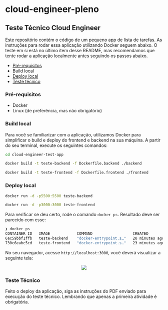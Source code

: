 # cloud-engineer-pleno
## Teste Técnico Cloud Engineer

Este repositório contém o código de um pequeno app de lista de tarefas. As instruções para rodar essa aplicação utilizando Docker seguem abaixo. O teste em si está no último item desse README, mas recomendamos que tente rodar a aplicação localmente antes seguindo os passos abaixo.

<!--ts-->
  * [Pré-requisitos](#prerequisites)
  * [Build local](#build)
  * [Deploy local](#deploy)
  * [Teste técnico](#test)
<!--te-->

### Pré-requisitos<a name="prerequisites"></a>

- Docker
- Linux (de preferência, mas não obrigatório)

### Build local<a name="build"></a>

Para você se familiarizar com a aplicação, utilizamos Docker para simplificar o build e deploy do frontend e backend na sua máquina. A partir do seu terminal, execute os seguintes comandos:

```bash
cd cloud-engineer-test-app
```

```bash
docker build -t teste-backend -f Dockerfile.backend ./backend
```

```bash
docker build -t teste-frontend -f Dockerfile.frontend ./frontend
``` 

### Deploy local<a name="deploy"></a>

```bash
docker run -d -p5500:5500 teste-backend
```

```bash
docker run -d -p3000:3000 teste-frontend
``` 

Para verificar se deu certo, rode o comando `docker ps`. Resultado deve ser parecido com esse:

```bash
❯ docker ps
CONTAINER ID   IMAGE            COMMAND                  CREATED          STATUS          PORTS                                       NAMES
6ac59bbf1ffb   teste-backend    "docker-entrypoint.s…"   20 minutes ago   Up 20 minutes   0.0.0.0:5500->5500/tcp, :::5500->5500/tcp   hardcore_mccarthy
730c6eabc5cd   teste-frontend   "docker-entrypoint.s…"   23 minutes ago   Up 23 minutes   0.0.0.0:3000->3000/tcp, :::3000->3000/tcp   wizardly_pasteur
```

No seu navegador, acesse `http://localhost:3000`, você deverá visualizar a seguinte tela:

<p align="center">
  <a href="http://deepesg.com/" target="blank"><img src="https://snipboard.io/tnBXDd.jpg" /></a>
</p>

### Teste Técnico<a name="test"></a>

Feito o deploy da aplicação, siga as instruções do PDF enviado para execução do teste técnico. Lembrando que apenas a primeira atividade é obrigatória.
